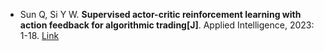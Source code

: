 * Sun Q, Si Y W. <b>Supervised actor-critic reinforcement learning with action feedback for algorithmic trading[J]</b>. Applied Intelligence, 2023: 1-18. [Link](https://link.springer.com/article/10.1007/s10489-022-04322-5)
